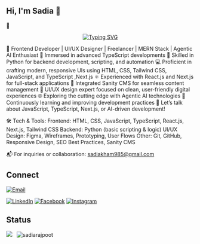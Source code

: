 ## Hi, I'm Sadia 👋

🚀<p align="center">
  <a href="https://git.io/typing-svg">
    <img src="https://readme-typing-svg.herokuapp.com?font=Fira+Code&size=25&pause=1000&color=F75C7E&center=true&vCenter=true&width=600&lines=🚀+Frontend+Developer;🎨+UI%2FUX+Designer;🌐+Freelancer;⚛️+MERN+Stack+Developer;🤖+Agentic+AI+Enthusiast" alt="Typing SVG" />
  </a>
</p>
🚀 Frontend Developer | UI/UX Designer | Freelancer | MERN Stack | Agentic AI Enthusiast
🔭 Immersed in advanced TypeScript developments
🧠 Skilled in Python for backend development, scripting, and automation
💻 Proficient in crafting modern, responsive UIs using HTML, CSS, Tailwind CSS, JavaScript, and TypeScript ,Next.js
⚛️ Experienced with React.js and Next.js for full-stack applications
🧩 Integrated Sanity CMS for seamless content management
🎨 UI/UX design expert focused on clean, user-friendly digital experiences
🌐 Exploring the cutting edge with Agentic AI technologies
🌱 Continuously learning and improving development practices
💬 Let’s talk about JavaScript, TypeScript, Next.js, or AI-driven development!

🛠️ Tech & Tools:
Frontend: HTML, CSS, JavaScript, TypeScript, React.js, Next.js, Tailwind CSS
Backend: Python (basic scripting & logic)
UI/UX Design: Figma, Wireframes, Prototyping, User Flows
Other: Git, GitHub, Responsive Design, SEO Best Practices, Sanity CMS

📬 For inquiries or collaboration: sadiakham985@gmail.com
## Connect

[![Email](https://img.shields.io/badge/Email-Contact%20Me-red?logo=gmail "Email me at ")](sadiakham985@gmail.com)  

[![LinkedIn](https://img.shields.io/badge/LinkedIn-Connect%20with%20me-blue?logo=linkedin )]([https://www.linkedin.com](https://www.linkedin.com/in/sadiakhn/)) 
[![Facebook](https://img.shields.io/badge/Facebook-Follow%20me-blue?logo=facebook )]([https://facebook.com](https://www.facebook.com/profile.php?id=61557371273415))  
[![Instagram](https://img.shields.io/badge/Instagram-Follow%20me-pink?logo=instagram )]([https://instagram.com](https://www.instagram.com/sadiakhan9433/?next=%2F&hl=en))  


## Status

<a href="https://wakatime.com/@sadiarajpoot"><img src="https://wakatime.com/badge/user/018ee617-2dc5-4def-913b-d11b3bfb9ad0.svg?style=for-the-badge" /></a>
&nbsp; <img src="https://komarev.com/ghpvc/?username=sadiarajpoot&label=Profile%20views&color=11eb11&style=for-the-badge"
		alt="sadiarajpoot" />

